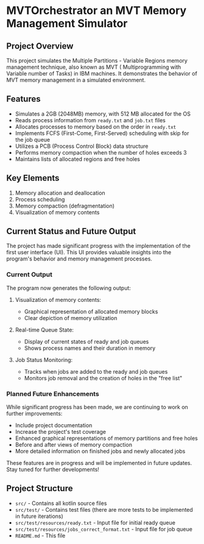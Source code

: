 # MVTOrchestrator an MVT Memory Management Simulator

## Project Overview

This project simulates the Multiple Partitions - Variable Regions memory management technique, also known as MVT (
Multiprogramming with Variable number of Tasks) in IBM machines. It demonstrates the behavior of MVT memory management
in a simulated environment.

## Features

- Simulates a 2GB (2048MB) memory, with 512 MB allocated for the OS
- Reads process information from `ready.txt` and `job.txt` files
- Allocates processes to memory based on the order in `ready.txt`
- Implements FCFS (First-Come, First-Served) scheduling with skip for the job queue
- Utilizes a PCB (Process Control Block) data structure
- Performs memory compaction when the number of holes exceeds 3
- Maintains lists of allocated regions and free holes

## Key Elements

1. Memory allocation and deallocation
2. Process scheduling
3. Memory compaction (defragmentation)
4. Visualization of memory contents

## Current Status and Future Output

The project has made significant progress with the implementation of the first user interface (UI).
This UI provides valuable insights into the program's behavior and memory management processes.

### Current Output

The program now generates the following output:

1. Visualization of memory contents:
    - Graphical representation of allocated memory blocks
    - Clear depiction of memory utilization

2. Real-time Queue State:
    - Display of current states of ready and job queues
    - Shows process names and their duration in memory

3. Job Status Monitoring:
    - Tracks when jobs are added to the ready and job queues
    - Monitors job removal and the creation of holes in the "free list"

### Planned Future Enhancements

While significant progress has been made, we are continuing to work on further improvements:

- Include project documentation
- Increase the project's test coverage
- Enhanced graphical representations of memory partitions and free holes
- Before and after views of memory compaction
- More detailed information on finished jobs and newly allocated jobs

These features are in progress and will be implemented in future updates. Stay tuned for further developments!

## Project Structure

- `src/` - Contains all kotlin source files
- `src/test/` - Contains test files (there are more tests to be implemented in future iterations)
- `src/test/resources/ready.txt` - Input file for initial ready queue
- `src/test/resources/jobs_correct_format.txt` - Input file for job queue
- `README.md` - This file
